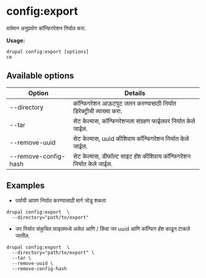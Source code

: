 # config:export
वर्तमान अनुप्रयोग कॉन्फिगरेशन निर्यात करा.

**Usage:**
```
drupal config:export [options]
ce
```

## Available options
Option | Details
-------|-------------
--directory | कॉन्फिगरेशन आऊटपुट जतन करण्यासाठी निर्यात डिरेक्ट्रीची व्याख्या करा.
--tar | सेट केल्यास, कॉन्फिगरेशनला संग्रहण फाईलवर निर्यात केले जाईल.
--remove-uuid | सेट केल्यास, uuid कीशिवाय कॉन्फिगरेशन निर्यात केले जाईल.
--remove-config-hash | सेट केल्यास, डीफॉल्ट साइट हॅश कीशिवाय कॉन्फिगरेशन निर्यात केले जाईल.

## Examples
* पर्यायी आपण निर्यात करण्यासाठी मार्ग जोडू शकता
```
drupal config:export  \
  --directory="path/to/export"
```
* जर निर्यात संकुचित फाइलमध्ये असेल आणि / किंवा जर uuid आणि कॉन्फिग हॅश काढून टाकले जातील.
```
drupal config:export  \
  --directory="path/to/export" \
  --tar \
  --remove-uuid \
  --remove-config-hash
```
